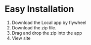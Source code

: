 # Easy Installation
1. Download the Local app by flywheel
2. Download the zip file.
3. Drag and drop the zip into the app
4. View site
